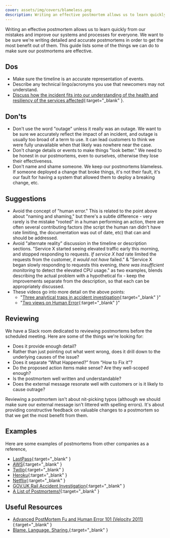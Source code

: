 ```yaml
---
cover: assets/img/covers/blameless.png
description: Writing an effective postmortem allows us to learn quickly from our mistakes and improve our systems and processes for everyone. We want to be sure we're writing detailed and accurate postmortems in order to get the most benefit out of them. This guide lists some of the things we can do to make sure our post-mortems are effective.
---
```

Writing an effective postmortem allows us to learn quickly from our mistakes and improve our systems and processes for everyone. We want to be sure we're writing detailed and accurate postmortems in order to get the most benefit out of them. This guide lists some of the things we can do to make sure our postmortems are effective.

## Dos

* Make sure the timeline is an accurate representation of events.
* Describe any technical lingo/acronyms you use that newcomers may not understand.
* [Discuss how the incident fits into our understanding of the health and resiliency of the services affected](https://www.pagerduty.com/blog/postmortem-understand-service-reliability/){:target="_blank" }.

## Don'ts

* Don't use the word "outage" unless it really was an outage. We want to be sure we accurately reflect the impact of an incident, and outage is usually too broad of a term to use. It can lead customers to think we were fully unavailable when that likely was nowhere near the case.
* Don't change details or events to make things "look better." We need to be honest in our postmortems, even to ourselves, otherwise they lose their effectiveness.
* Don't name and shame someone. We keep our postmortems blameless. If someone deployed a change that broke things, it's not their fault, it's our fault for having a system that allowed them to deploy a breaking change, etc.

## Suggestions

* Avoid the concept of "human error." This is related to the point above about "naming and shaming," but there's a subtle difference - very rarely is the mistake "rooted" in a human performing an action, there are often several contributing factors (the script the human ran didn't have rate limiting, the documentation was out of date, etc) that can and should be addressed.
* Avoid "alternate reality" discussion in the timeline or description sections. "Service X started seeing elevated traffic early this morning, and stopped responding to requests. _*If service X had*_ rate limited the requests from the customer, _*it would not have*_ failed." & "Service X began slowly responding to requests this evening, _*there was insufficient monitoring*_ to detect the elevated CPU usage." as two examples, blends describing the actual problem with a hypothetical fix - keep the improvements separate from the description, so that each can be appropriately discussed.
* These videos go into more detail on the above points:
  * "[Three analytical traps in accident investigation](https://www.youtube.com/watch?v=TqaFT-0cY7U){:target="_blank" }"
  * "[Two views on Human Error](https://www.youtube.com/watch?v=rHeukoWWtQ8){:target="_blank" }"

## Reviewing

We have a Slack room dedicated to reviewing postmortems before the scheduled meeting. Here are some of the things we're looking for:

* Does it provide enough detail?
* Rather than just pointing out what went wrong, does it drill down to the underlying causes of the issue?
* Does it separate “What Happened?” from “How to Fix it”?
* Do the proposed action items make sense? Are they well-scoped enough?
* Is the postmortem well written and understandable?
* Does the external message resonate well with customers or is it likely to cause outrage?

Reviewing a postmortem isn't about nit-picking typos (although we should make sure our external message isn't littered with spelling errors). It's about providing constructive feedback on valuable changes to a postmortem so that we get the most benefit from them.

## Examples
Here are some examples of postmortems from other companies as a reference,

* [LastPass](https://blog.lastpass.com/2015/06/lastpass-security-notice/){:target="_blank" }
* [AWS](https://aws.amazon.com/message/5467D2/){:target="_blank" }
* [Twilio](https://www.twilio.com/blog/2013/07/billing-incident-post-mortem-breakdown-analysis-and-root-cause.html){:target="_blank" }
* [Heroku](https://status.heroku.com/incidents/151){:target="_blank" }
* [Netflix](https://netflixtechblog.com/post-mortem-of-october-22-2012-aws-degradation-efcee3ab40d5){:target="_blank" }
* [GOV.UK Rail Accident Investigation](https://www.gov.uk/government/publications/kyle-beck-safety-digest/near-miss-at-kyle-beck-3-august-2016){:target="_blank" }
* [A List of Postmortems!](https://github.com/danluu/post-mortems){:target="_blank" }

## Useful Resources

* [Advanced PostMortem Fu and Human Error 101 (Velocity 2011)](https://www.slideshare.net/jallspaw/advanced-postmortem-fu-and-human-error-101-velocity-2011){:target="_blank" }
* [Blame. Language. Sharing.](https://fractio.nl/2015/10/30/blame-language-sharing/){:target="_blank" }
